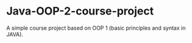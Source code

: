 # Java-OOP-2-course-project
A simple course project based on OOP 1 (basic principles and syntax in JAVA).
